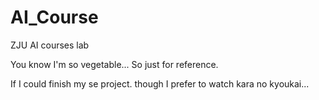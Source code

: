 # AI_Course
ZJU AI courses lab

You know I'm so vegetable... So just for reference.

If I could finish my se project. though I prefer to watch kara no kyoukai...
